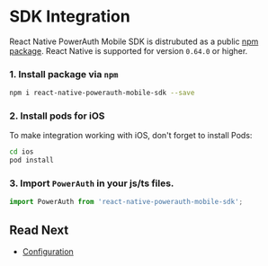# SDK Integration

React Native PowerAuth Mobile SDK is distrubuted as a public [npm package](https://www.npmjs.com/package/react-native-powerauth-mobile-sdk). React Native is supported for version `0.64.0` or higher.

### 1. Install package via `npm`
```sh
npm i react-native-powerauth-mobile-sdk --save
```

### 2. Install pods for iOS

To make integration working with iOS, don't forget to install Pods:

```sh
cd ios
pod install
```

### 3. Import `PowerAuth` in your js/ts files.

```typescript
import PowerAuth from 'react-native-powerauth-mobile-sdk';
```

## Read Next

- [Configuration](./Configuration.md)
